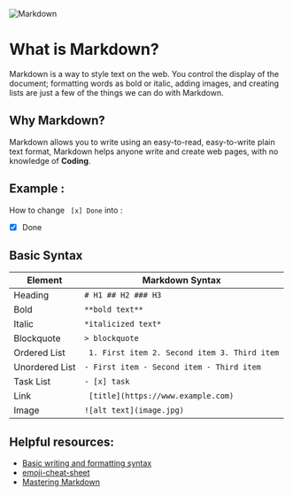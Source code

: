 ![Markdown](https://i.ibb.co/F8kZM8b/choose-markdown-removebg-preview.png)

# What is Markdown?
Markdown is a way to style text on the web. You control the display of the document; formatting words as bold or italic, adding images, and creating lists are just a few of the things we can do with Markdown.

## Why Markdown?
Markdown allows you to write using an easy-to-read, easy-to-write plain text format, Markdown helps anyone write and create web pages, with no knowledge of **Coding**.

## Example :

How to change ` [x] Done` into :
- [x] Done

## Basic Syntax

| Element | Markdown Syntax |
| ----------- | ----------- |
| Heading | `# H1 ## H2 ### H3` |
|Bold	| `**bold text**`|
|Italic	|`*italicized text*`|
|Blockquote|	`> blockquote`|
|Ordered List|`	1. First item 2. Second item 3. Third item`|
|Unordered List|	`- First item - Second item - Third item`|
|Task List	|`- [x] task`|
|Link|`	[title](https://www.example.com)`|
|Image	|`![alt text](image.jpg)`|


## Helpful resources:
- [Basic writing and formatting syntax](https://docs.github.com/en/github/writing-on-github/basic-writing-and-formatting-syntax)
- [emoji-cheat-sheet](https://github.com/ikatyang/emoji-cheat-sheet/blob/master/README.md)
- [Mastering Markdown](https://guides.github.com/features/mastering-markdown/)
